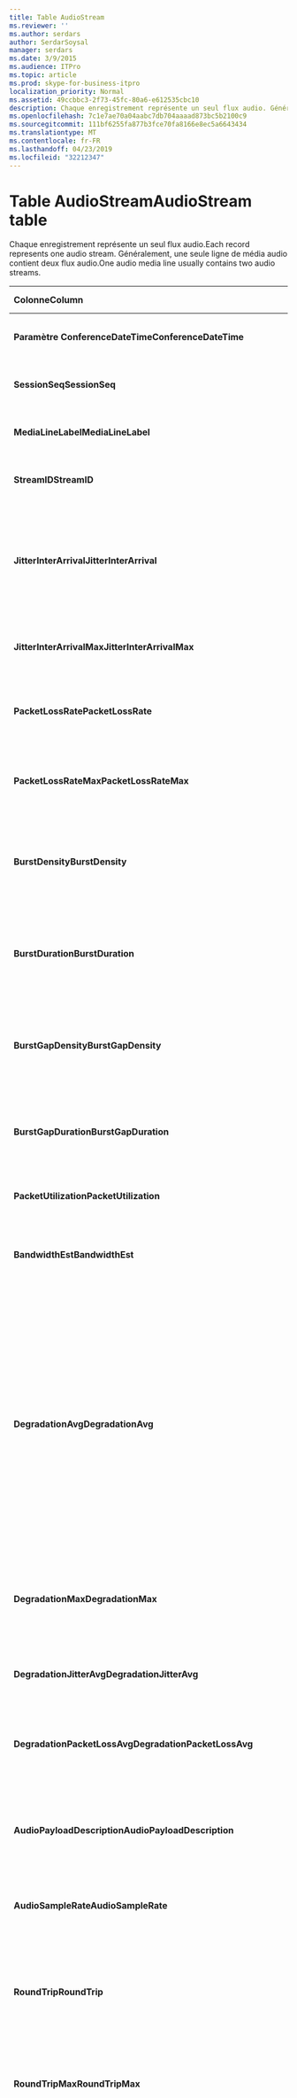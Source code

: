 ```yaml
---
title: Table AudioStream
ms.reviewer: ''
ms.author: serdars
author: SerdarSoysal
manager: serdars
ms.date: 3/9/2015
ms.audience: ITPro
ms.topic: article
ms.prod: skype-for-business-itpro
localization_priority: Normal
ms.assetid: 49ccbbc3-2f73-45fc-80a6-e612535cbc10
description: Chaque enregistrement représente un seul flux audio. Généralement, une seule ligne de média audio contient deux flux audio.
ms.openlocfilehash: 7c1e7ae70a04aabc7db704aaaad873bc5b2100c9
ms.sourcegitcommit: 111bf6255fa877b3fce70fa8166e8ec5a6643434
ms.translationtype: MT
ms.contentlocale: fr-FR
ms.lasthandoff: 04/23/2019
ms.locfileid: "32212347"
---
```

# <a name="audiostream-table"></a><span data-ttu-id="4aa95-104">Table AudioStream</span><span class="sxs-lookup"><span data-stu-id="4aa95-104">AudioStream table</span></span>
 
<span data-ttu-id="4aa95-105">Chaque enregistrement représente un seul flux audio.</span><span class="sxs-lookup"><span data-stu-id="4aa95-105">Each record represents one audio stream.</span></span> <span data-ttu-id="4aa95-106">Généralement, une seule ligne de média audio contient deux flux audio.</span><span class="sxs-lookup"><span data-stu-id="4aa95-106">One audio media line usually contains two audio streams.</span></span>
  
|<span data-ttu-id="4aa95-107">Colonne</span><span class="sxs-lookup"><span data-stu-id="4aa95-107">Column</span></span>|<span data-ttu-id="4aa95-108">Type de données</span><span class="sxs-lookup"><span data-stu-id="4aa95-108">Data Type</span></span>|<span data-ttu-id="4aa95-109">Clé/Index</span><span class="sxs-lookup"><span data-stu-id="4aa95-109">Key/Index</span></span>|<span data-ttu-id="4aa95-110">Détails</span><span class="sxs-lookup"><span data-stu-id="4aa95-110">Details</span></span>|
|:-----|:-----|:-----|:-----|
|<span data-ttu-id="4aa95-111">**Paramètre ConferenceDateTime**</span><span class="sxs-lookup"><span data-stu-id="4aa95-111">**ConferenceDateTime**</span></span> <br/> |<span data-ttu-id="4aa95-112">DateHeure</span><span class="sxs-lookup"><span data-stu-id="4aa95-112">datetime</span></span>  <br/> |<span data-ttu-id="4aa95-113">Principal</span><span class="sxs-lookup"><span data-stu-id="4aa95-113">Primary</span></span>  <br/> |<span data-ttu-id="4aa95-114">Référencé depuis la [MediaLine table](medialine-0.md).</span><span class="sxs-lookup"><span data-stu-id="4aa95-114">Referenced from the [MediaLine table](medialine-0.md).</span></span>  <br/> |
|<span data-ttu-id="4aa95-115">**SessionSeq**</span><span class="sxs-lookup"><span data-stu-id="4aa95-115">**SessionSeq**</span></span> <br/> |<span data-ttu-id="4aa95-116">int</span><span class="sxs-lookup"><span data-stu-id="4aa95-116">int</span></span>  <br/> |<span data-ttu-id="4aa95-117">Principal</span><span class="sxs-lookup"><span data-stu-id="4aa95-117">Primary</span></span>  <br/> |<span data-ttu-id="4aa95-118">Référencé depuis la [MediaLine table](medialine-0.md).</span><span class="sxs-lookup"><span data-stu-id="4aa95-118">Referenced from the [MediaLine table](medialine-0.md).</span></span>  <br/> |
|<span data-ttu-id="4aa95-119">**MediaLineLabel**</span><span class="sxs-lookup"><span data-stu-id="4aa95-119">**MediaLineLabel**</span></span> <br/> |<span data-ttu-id="4aa95-120">tinyint</span><span class="sxs-lookup"><span data-stu-id="4aa95-120">tinyint</span></span>  <br/> |<span data-ttu-id="4aa95-121">Principal</span><span class="sxs-lookup"><span data-stu-id="4aa95-121">Primary</span></span>  <br/> |<span data-ttu-id="4aa95-122">Référencé depuis la [MediaLine table](medialine-0.md).</span><span class="sxs-lookup"><span data-stu-id="4aa95-122">Referenced from the [MediaLine table](medialine-0.md).</span></span>  <br/> |
|<span data-ttu-id="4aa95-123">**StreamID**</span><span class="sxs-lookup"><span data-stu-id="4aa95-123">**StreamID**</span></span> <br/> |<span data-ttu-id="4aa95-124">int</span><span class="sxs-lookup"><span data-stu-id="4aa95-124">int</span></span>  <br/> |<span data-ttu-id="4aa95-125">Principal</span><span class="sxs-lookup"><span data-stu-id="4aa95-125">Primary</span></span>  <br/> |<span data-ttu-id="4aa95-126">ID unique au sein d’une ligne de média.</span><span class="sxs-lookup"><span data-stu-id="4aa95-126">Unique ID within a media line.</span></span>  <br/> |
|<span data-ttu-id="4aa95-127">**JitterInterArrival**</span><span class="sxs-lookup"><span data-stu-id="4aa95-127">**JitterInterArrival**</span></span> <br/> |<span data-ttu-id="4aa95-128">int</span><span class="sxs-lookup"><span data-stu-id="4aa95-128">int</span></span>  <br/> | <br/> |<span data-ttu-id="4aa95-129">Gigue réseau moyenne à partir des statistiques de contrôle protocole RTCP (Real Time).</span><span class="sxs-lookup"><span data-stu-id="4aa95-129">Average network jitter from Real Time Control Protocol (RTCP) statistics.</span></span>  <br/> |
|<span data-ttu-id="4aa95-130">**JitterInterArrivalMax**</span><span class="sxs-lookup"><span data-stu-id="4aa95-130">**JitterInterArrivalMax**</span></span> <br/> |<span data-ttu-id="4aa95-131">int</span><span class="sxs-lookup"><span data-stu-id="4aa95-131">int</span></span>  <br/> | <br/> |<span data-ttu-id="4aa95-132">Gigue réseau maximum pendant l’appel.</span><span class="sxs-lookup"><span data-stu-id="4aa95-132">Maximum network jitter during the call.</span></span>  <br/> |
|<span data-ttu-id="4aa95-133">**PacketLossRate**</span><span class="sxs-lookup"><span data-stu-id="4aa95-133">**PacketLossRate**</span></span> <br/> |<span data-ttu-id="4aa95-134">Decimal(5,4)</span><span class="sxs-lookup"><span data-stu-id="4aa95-134">decimal(5,4)</span></span>  <br/> | <br/> |<span data-ttu-id="4aa95-135">Taux de perte de paquets moyenne pendant l’appel.</span><span class="sxs-lookup"><span data-stu-id="4aa95-135">Average packet loss rate during the call.</span></span>  <br/> |
|<span data-ttu-id="4aa95-136">**PacketLossRateMax**</span><span class="sxs-lookup"><span data-stu-id="4aa95-136">**PacketLossRateMax**</span></span> <br/> |<span data-ttu-id="4aa95-137">Decimal(5,4)</span><span class="sxs-lookup"><span data-stu-id="4aa95-137">decimal(5,4)</span></span>  <br/> | <br/> |<span data-ttu-id="4aa95-138">Perte maximale de paquets observée pendant l’appel.</span><span class="sxs-lookup"><span data-stu-id="4aa95-138">Maximum packet loss observed during the call.</span></span>  <br/> |
|<span data-ttu-id="4aa95-139">**BurstDensity**</span><span class="sxs-lookup"><span data-stu-id="4aa95-139">**BurstDensity**</span></span> <br/> |<span data-ttu-id="4aa95-140">Decimal(9,4)</span><span class="sxs-lookup"><span data-stu-id="4aa95-140">decimal(9,4)</span></span>  <br/> | <br/> |<span data-ttu-id="4aa95-141">Densité moyenne de perte de paquets pendant les rafales de pertes au cours de l’appel.</span><span class="sxs-lookup"><span data-stu-id="4aa95-141">Average density of packet Loss during bursts of losses during the call.</span></span>  <br/> |
|<span data-ttu-id="4aa95-142">**BurstDuration**</span><span class="sxs-lookup"><span data-stu-id="4aa95-142">**BurstDuration**</span></span> <br/> |<span data-ttu-id="4aa95-143">int</span><span class="sxs-lookup"><span data-stu-id="4aa95-143">int</span></span>  <br/> | <br/> |<span data-ttu-id="4aa95-144">Durée moyenne de perte de paquets pendant les rafales de pertes au cours de l’appel.</span><span class="sxs-lookup"><span data-stu-id="4aa95-144">Average duration of packet loss during bursts of losses during the call.</span></span>  <br/> |
|<span data-ttu-id="4aa95-145">**BurstGapDensity**</span><span class="sxs-lookup"><span data-stu-id="4aa95-145">**BurstGapDensity**</span></span> <br/> |<span data-ttu-id="4aa95-146">Decimal(9,4)</span><span class="sxs-lookup"><span data-stu-id="4aa95-146">decimal(9,4)</span></span>  <br/> | <br/> |<span data-ttu-id="4aa95-147">Densité moyenne de perte de paquets pendant les intervalles entre rafales de pertes de paquets.</span><span class="sxs-lookup"><span data-stu-id="4aa95-147">Average density of packet loss during gaps between bursts of packet loss.</span></span>  <br/> |
|<span data-ttu-id="4aa95-148">**BurstGapDuration**</span><span class="sxs-lookup"><span data-stu-id="4aa95-148">**BurstGapDuration**</span></span> <br/> |<span data-ttu-id="4aa95-149">int</span><span class="sxs-lookup"><span data-stu-id="4aa95-149">int</span></span>  <br/> | <br/> |<span data-ttu-id="4aa95-150">Durée moyenne des intervalles entre rafales de pertes de paquets.</span><span class="sxs-lookup"><span data-stu-id="4aa95-150">Average duration of gaps between bursts of packet loss.</span></span>  <br/> |
|<span data-ttu-id="4aa95-151">**PacketUtilization**</span><span class="sxs-lookup"><span data-stu-id="4aa95-151">**PacketUtilization**</span></span> <br/> |<span data-ttu-id="4aa95-152">Int</span><span class="sxs-lookup"><span data-stu-id="4aa95-152">Int</span></span>  <br/> | <br/> |<span data-ttu-id="4aa95-153">Nombre de paquets pour le flux audio.</span><span class="sxs-lookup"><span data-stu-id="4aa95-153">Packet count for the audio stream.</span></span>  <br/> |
|<span data-ttu-id="4aa95-154">**BandwidthEst**</span><span class="sxs-lookup"><span data-stu-id="4aa95-154">**BandwidthEst**</span></span> <br/> |<span data-ttu-id="4aa95-155">Int</span><span class="sxs-lookup"><span data-stu-id="4aa95-155">Int</span></span>  <br/> | <br/> |<span data-ttu-id="4aa95-156">Estimations de la bande passante pour le flux audio.</span><span class="sxs-lookup"><span data-stu-id="4aa95-156">Bandwidth estimates for the audio stream.</span></span>  <br/> |
|<span data-ttu-id="4aa95-157">**DegradationAvg**</span><span class="sxs-lookup"><span data-stu-id="4aa95-157">**DegradationAvg**</span></span> <br/> |<span data-ttu-id="4aa95-158">Decimal (3,2)</span><span class="sxs-lookup"><span data-stu-id="4aa95-158">decimal(3,2)</span></span>  <br/> | <br/> |<span data-ttu-id="4aa95-159">Dégradation de la note MOS qualité réseau pour l’appel entière.</span><span class="sxs-lookup"><span data-stu-id="4aa95-159">Network MOS Degradation for the whole call.</span></span> <span data-ttu-id="4aa95-160">Plage est 0.0 et 5.0.</span><span class="sxs-lookup"><span data-stu-id="4aa95-160">Range is 0.0 to 5.0.</span></span> <span data-ttu-id="4aa95-161">Cette mesure indique la quantité de que la note MOS qualité réseau a été réduite en raison de la perte de gigue et de paquets.</span><span class="sxs-lookup"><span data-stu-id="4aa95-161">This metric shows the amount the Network MOS was reduced because of jitter and packet loss.</span></span> <span data-ttu-id="4aa95-162">Pour une qualité acceptable elle doit être inférieure à 0,5.</span><span class="sxs-lookup"><span data-stu-id="4aa95-162">For acceptable quality it should less than 0.5.</span></span>  <br/> |
|<span data-ttu-id="4aa95-163">**DegradationMax**</span><span class="sxs-lookup"><span data-stu-id="4aa95-163">**DegradationMax**</span></span> <br/> |<span data-ttu-id="4aa95-164">Decimal (3,2)</span><span class="sxs-lookup"><span data-stu-id="4aa95-164">decimal(3,2)</span></span>  <br/> | <br/> |<span data-ttu-id="4aa95-165">Dégradation de la note MOS qualité réseau maximale pendant l’appel.</span><span class="sxs-lookup"><span data-stu-id="4aa95-165">Maximum Network MOS degradation during the call.</span></span>  <br/> |
|<span data-ttu-id="4aa95-166">**DegradationJitterAvg**</span><span class="sxs-lookup"><span data-stu-id="4aa95-166">**DegradationJitterAvg**</span></span> <br/> |<span data-ttu-id="4aa95-167">Decimal (3,2)</span><span class="sxs-lookup"><span data-stu-id="4aa95-167">decimal(3,2)</span></span>  <br/> | <br/> |<span data-ttu-id="4aa95-168">Dégradation de la note MOS qualité réseau causée par la gigue.</span><span class="sxs-lookup"><span data-stu-id="4aa95-168">Network MOS degradation caused by jitter.</span></span>  <br/> |
|<span data-ttu-id="4aa95-169">**DegradationPacketLossAvg**</span><span class="sxs-lookup"><span data-stu-id="4aa95-169">**DegradationPacketLossAvg**</span></span> <br/> |<span data-ttu-id="4aa95-170">Decimal (3,2)</span><span class="sxs-lookup"><span data-stu-id="4aa95-170">decimal(3,2)</span></span>  <br/> | <br/> |<span data-ttu-id="4aa95-171">Dégradation de la note MOS qualité réseau causée par la perte de paquets.</span><span class="sxs-lookup"><span data-stu-id="4aa95-171">Network MOS degradation caused by packet loss.</span></span>  <br/> |
|<span data-ttu-id="4aa95-172">**AudioPayloadDescription**</span><span class="sxs-lookup"><span data-stu-id="4aa95-172">**AudioPayloadDescription**</span></span> <br/> |<span data-ttu-id="4aa95-173">int</span><span class="sxs-lookup"><span data-stu-id="4aa95-173">int</span></span>  <br/> |<span data-ttu-id="4aa95-174">Étrangère</span><span class="sxs-lookup"><span data-stu-id="4aa95-174">Foreign</span></span>  <br/> |<span data-ttu-id="4aa95-175">Le Codec audio utilisé pour l’appel, référencé depuis la PayloadDescription Table.</span><span class="sxs-lookup"><span data-stu-id="4aa95-175">The audio Codec used for the call, referenced from PayloadDescription Table.</span></span>  <br/> |
|<span data-ttu-id="4aa95-176">**AudioSampleRate**</span><span class="sxs-lookup"><span data-stu-id="4aa95-176">**AudioSampleRate**</span></span> <br/> |<span data-ttu-id="4aa95-177">int</span><span class="sxs-lookup"><span data-stu-id="4aa95-177">int</span></span>  <br/> | <br/> |<span data-ttu-id="4aa95-178">Taux d’échantillonnage pour le flux audio.</span><span class="sxs-lookup"><span data-stu-id="4aa95-178">Sampling rate for the audio stream.</span></span>  <br/> |
|<span data-ttu-id="4aa95-179">**RoundTrip**</span><span class="sxs-lookup"><span data-stu-id="4aa95-179">**RoundTrip**</span></span> <br/> |<span data-ttu-id="4aa95-180">int</span><span class="sxs-lookup"><span data-stu-id="4aa95-180">int</span></span>  <br/> | <br/> |<span data-ttu-id="4aa95-181">Durée d’aller-retour d’après les statistiques RTCP.</span><span class="sxs-lookup"><span data-stu-id="4aa95-181">Round trip time from RTCP statistics.</span></span> <span data-ttu-id="4aa95-182">Pour une qualité acceptable doit être inférieure à 100 millisecondes.</span><span class="sxs-lookup"><span data-stu-id="4aa95-182">For acceptable quality this should be less than 100ms.</span></span>  <br/> |
|<span data-ttu-id="4aa95-183">**RoundTripMax**</span><span class="sxs-lookup"><span data-stu-id="4aa95-183">**RoundTripMax**</span></span> <br/> |<span data-ttu-id="4aa95-184">int</span><span class="sxs-lookup"><span data-stu-id="4aa95-184">int</span></span>  <br/> | <br/> |<span data-ttu-id="4aa95-185">Durée d’aller-retour maximale pour le flux audio.</span><span class="sxs-lookup"><span data-stu-id="4aa95-185">Maximum round trip time for the audio stream.</span></span>  <br/> |
|<span data-ttu-id="4aa95-186">**OverallAvgNetworkMOS**</span><span class="sxs-lookup"><span data-stu-id="4aa95-186">**OverallAvgNetworkMOS**</span></span> <br/> |<span data-ttu-id="4aa95-187">Decimal (3,2)</span><span class="sxs-lookup"><span data-stu-id="4aa95-187">decimal(3,2)</span></span>  <br/> | <br/> |<span data-ttu-id="4aa95-188">Moyenne de bande passante réseau MOS pour l’appel.</span><span class="sxs-lookup"><span data-stu-id="4aa95-188">Average wideband Network MOS for the call.</span></span> <span data-ttu-id="4aa95-189">Cette mesure varie selon le codec utilisé, une instabilité et la perte de paquets.</span><span class="sxs-lookup"><span data-stu-id="4aa95-189">This metric depends on the packet loss, jitter, and codec used.</span></span> <span data-ttu-id="4aa95-190">Plage est [1.0 et 5.0].</span><span class="sxs-lookup"><span data-stu-id="4aa95-190">Range is [1.0 to 5.0].</span></span>  <br/> |
|<span data-ttu-id="4aa95-191">**OverallMinNetworkMOS**</span><span class="sxs-lookup"><span data-stu-id="4aa95-191">**OverallMinNetworkMOS**</span></span> <br/> |<span data-ttu-id="4aa95-192">Decimal (3,2)</span><span class="sxs-lookup"><span data-stu-id="4aa95-192">decimal(3,2)</span></span>  <br/> | <br/> |<span data-ttu-id="4aa95-193">La minimale en bande passante réseau MOS pour l’appel.</span><span class="sxs-lookup"><span data-stu-id="4aa95-193">The minimum wideband Network MOS for the call.</span></span>  <br/> |
|<span data-ttu-id="4aa95-194">**Valeur SendListenMOS**</span><span class="sxs-lookup"><span data-stu-id="4aa95-194">**SendListenMOS**</span></span> <br/> |<span data-ttu-id="4aa95-195">Decimal (3,2)</span><span class="sxs-lookup"><span data-stu-id="4aa95-195">decimal(3,2)</span></span>  <br/> | <br/> |<span data-ttu-id="4aa95-196">La note MOS qualité d’écoute bande passante prédite moyenne pour l’audio envoyé, y compris le niveau de voix, niveau sonore et les caractéristiques du périphérique de capture.</span><span class="sxs-lookup"><span data-stu-id="4aa95-196">The average predicted wideband Listening MOS score for audio sent, including speech level, noise level and capture device characteristics.</span></span>  <br/> |
|<span data-ttu-id="4aa95-197">**SendListenMOSMin**</span><span class="sxs-lookup"><span data-stu-id="4aa95-197">**SendListenMOSMin**</span></span> <br/> |<span data-ttu-id="4aa95-198">Decimal (3,2)</span><span class="sxs-lookup"><span data-stu-id="4aa95-198">decimal(3,2)</span></span>  <br/> | <br/> |<span data-ttu-id="4aa95-199">SendListenMOS minimum pour l’appel.</span><span class="sxs-lookup"><span data-stu-id="4aa95-199">The minimum SendListenMOS for the call.</span></span>  <br/> |
|<span data-ttu-id="4aa95-200">**Valeur RecvListenMOS**</span><span class="sxs-lookup"><span data-stu-id="4aa95-200">**RecvListenMOS**</span></span> <br/> |<span data-ttu-id="4aa95-201">Decimal (3,2)</span><span class="sxs-lookup"><span data-stu-id="4aa95-201">decimal(3,2)</span></span>  <br/> | <br/> |<span data-ttu-id="4aa95-202">Le score de note MOS qualité d’écoute de bande passante prédite moyenne pour l’audio reçu du réseau, y compris le niveau de voix, niveau sonore, codec, les conditions réseau et caractéristiques du périphérique de capture.</span><span class="sxs-lookup"><span data-stu-id="4aa95-202">The average predicted wideband Listening MOS score for audio received from the network including speech level, noise level, codec, network conditions and capture device characteristics.</span></span>  <br/> |
|<span data-ttu-id="4aa95-203">**RecvListenMOSMin**</span><span class="sxs-lookup"><span data-stu-id="4aa95-203">**RecvListenMOSMin**</span></span> <br/> |<span data-ttu-id="4aa95-204">Decimal (3,2)</span><span class="sxs-lookup"><span data-stu-id="4aa95-204">decimal(3,2)</span></span>  <br/> | <br/> |<span data-ttu-id="4aa95-205">RecvListenMOS minimum pour l’appel.</span><span class="sxs-lookup"><span data-stu-id="4aa95-205">The minimum RecvListenMOS for the call.</span></span>  <br/> |
|<span data-ttu-id="4aa95-206">**AudioFECUsed**</span><span class="sxs-lookup"><span data-stu-id="4aa95-206">**AudioFECUsed**</span></span> <br/> |<span data-ttu-id="4aa95-207">bit</span><span class="sxs-lookup"><span data-stu-id="4aa95-207">bit</span></span>  <br/> ||<span data-ttu-id="4aa95-208">Indicateur signalant si la FEC audio a été utilisée pour l’appel.</span><span class="sxs-lookup"><span data-stu-id="4aa95-208">Flag indicating if audio FEC was used for the call.</span></span>  <br/> |
|<span data-ttu-id="4aa95-209">**RatioConcealedSamplesAvg**</span><span class="sxs-lookup"><span data-stu-id="4aa95-209">**RatioConcealedSamplesAvg**</span></span> <br/> |<span data-ttu-id="4aa95-210">Decimal(5,2)</span><span class="sxs-lookup"><span data-stu-id="4aa95-210">decimal(5,2)</span></span>  <br/> ||<span data-ttu-id="4aa95-211">Taux moyen d’échantillons masqués générés par soin audio aux échantillons communs.</span><span class="sxs-lookup"><span data-stu-id="4aa95-211">Average ratio of concealed samples generated by audio healing to typical samples.</span></span>  <br/> |
|<span data-ttu-id="4aa95-212">**RatioStretchedSamplesAvg**</span><span class="sxs-lookup"><span data-stu-id="4aa95-212">**RatioStretchedSamplesAvg**</span></span> <br/> |<span data-ttu-id="4aa95-213">Decimal(5,2)</span><span class="sxs-lookup"><span data-stu-id="4aa95-213">decimal(5,2)</span></span>  <br/> ||<span data-ttu-id="4aa95-214">Taux moyen d’échantillons étendus générés par soin audio aux échantillons communs.</span><span class="sxs-lookup"><span data-stu-id="4aa95-214">Average ratio of stretched samples generated by audio healing to typical samples.</span></span>  <br/> |
|<span data-ttu-id="4aa95-215">**RatioCompressedSamplesAvg**</span><span class="sxs-lookup"><span data-stu-id="4aa95-215">**RatioCompressedSamplesAvg**</span></span> <br/> |<span data-ttu-id="4aa95-216">Decimal(5,2)</span><span class="sxs-lookup"><span data-stu-id="4aa95-216">decimal(5,2)</span></span>  <br/> ||<span data-ttu-id="4aa95-217">Taux moyen d’échantillons compressés générés par soin audio aux échantillons communs.</span><span class="sxs-lookup"><span data-stu-id="4aa95-217">Average ratio of compressed samples generated by audio healing to typical samples.</span></span>  <br/> |
|<span data-ttu-id="4aa95-218">**Trafic entrant**</span><span class="sxs-lookup"><span data-stu-id="4aa95-218">**Inbound**</span></span> <br/> |<span data-ttu-id="4aa95-219">bit</span><span class="sxs-lookup"><span data-stu-id="4aa95-219">bit</span></span>  <br/> | <br/> |<span data-ttu-id="4aa95-220">Données de flux du côté récepteur reçues.</span><span class="sxs-lookup"><span data-stu-id="4aa95-220">Stream data on receiver side is received.</span></span>  <br/> |
|<span data-ttu-id="4aa95-221">**Sortant**</span><span class="sxs-lookup"><span data-stu-id="4aa95-221">**Outbound**</span></span> <br/> |<span data-ttu-id="4aa95-222">bit</span><span class="sxs-lookup"><span data-stu-id="4aa95-222">bit</span></span>  <br/> | <br/> |<span data-ttu-id="4aa95-223">Données de flux côté expéditeur reçues.</span><span class="sxs-lookup"><span data-stu-id="4aa95-223">Stream data on sender side is received.</span></span>  <br/> |
|<span data-ttu-id="4aa95-224">**SenderIsCallerPAI**</span><span class="sxs-lookup"><span data-stu-id="4aa95-224">**SenderIsCallerPAI**</span></span> <br/> |<span data-ttu-id="4aa95-225">bit</span><span class="sxs-lookup"><span data-stu-id="4aa95-225">bit</span></span>  <br/> | <br/> |<span data-ttu-id="4aa95-226">1 signifie que la direction du flux va de l’appelant à l’appelé.</span><span class="sxs-lookup"><span data-stu-id="4aa95-226">1 means the stream direction is from the caller to the callee.</span></span>  <br/> <span data-ttu-id="4aa95-227">0 signifie que la direction du flux va de l’appelé à l’appelant.</span><span class="sxs-lookup"><span data-stu-id="4aa95-227">0 means the stream direction is from the callee to the caller.</span></span>  <br/> |
|<span data-ttu-id="4aa95-228">**JitterInterArrivalSD**</span><span class="sxs-lookup"><span data-stu-id="4aa95-228">**JitterInterArrivalSD**</span></span> <br/> |<span data-ttu-id="4aa95-229">float</span><span class="sxs-lookup"><span data-stu-id="4aa95-229">float</span></span>  <br/> ||<span data-ttu-id="4aa95-230">Écart-type pour les heures d’arrivée de gigue.</span><span class="sxs-lookup"><span data-stu-id="4aa95-230">Standard deviation for jitter arrival times.</span></span>  <br/> <span data-ttu-id="4aa95-231">Cette colonne est une nouveauté dans Microsoft Lync Server 2013.</span><span class="sxs-lookup"><span data-stu-id="4aa95-231">This column was introduced in Microsoft Lync Server 2013.</span></span>  <br/> |
|<span data-ttu-id="4aa95-232">**ConcealRatioMax**</span><span class="sxs-lookup"><span data-stu-id="4aa95-232">**ConcealRatioMax**</span></span> <br/> |<span data-ttu-id="4aa95-233">float</span><span class="sxs-lookup"><span data-stu-id="4aa95-233">float</span></span>  <br/> ||<span data-ttu-id="4aa95-234">Taux maximal de paquets masqués par la réparation.</span><span class="sxs-lookup"><span data-stu-id="4aa95-234">Maximum ratio of packets concealed by the healer.</span></span>  <br/> <span data-ttu-id="4aa95-235">Cette colonne est une nouveauté dans Microsoft Lync Server 2013.</span><span class="sxs-lookup"><span data-stu-id="4aa95-235">This column was introduced in Microsoft Lync Server 2013.</span></span>  <br/> |
|<span data-ttu-id="4aa95-236">**ConcealRatioSD**</span><span class="sxs-lookup"><span data-stu-id="4aa95-236">**ConcealRatioSD**</span></span> <br/> |<span data-ttu-id="4aa95-237">float</span><span class="sxs-lookup"><span data-stu-id="4aa95-237">float</span></span>  <br/> ||<span data-ttu-id="4aa95-238">Écart type du taux de paquets masqués par la réparation.</span><span class="sxs-lookup"><span data-stu-id="4aa95-238">Standard deviation for the ratio of packets concealed by the healer.</span></span>  <br/> <span data-ttu-id="4aa95-239">Cette colonne est une nouveauté dans Microsoft Lync Server 2013.</span><span class="sxs-lookup"><span data-stu-id="4aa95-239">This column was introduced in Microsoft Lync Server 2013.</span></span>  <br/> |
|<span data-ttu-id="4aa95-240">**HealerPacketDropRatio**</span><span class="sxs-lookup"><span data-stu-id="4aa95-240">**HealerPacketDropRatio**</span></span> <br/> |<span data-ttu-id="4aa95-241">float</span><span class="sxs-lookup"><span data-stu-id="4aa95-241">float</span></span>  <br/> ||<span data-ttu-id="4aa95-242">Taux de paquets supprimés par la réparation par rapport au nombre total de paquets reçus.</span><span class="sxs-lookup"><span data-stu-id="4aa95-242">Ratio of packets dropped by the healer compared to the total number of packets received.</span></span>  <br/> <span data-ttu-id="4aa95-243">Cette colonne est une nouveauté dans Microsoft Lync Server 2013.</span><span class="sxs-lookup"><span data-stu-id="4aa95-243">This column was introduced in Microsoft Lync Server 2013.</span></span>  <br/> |
|<span data-ttu-id="4aa95-244">**HealerFECPacketUsedRatio**</span><span class="sxs-lookup"><span data-stu-id="4aa95-244">**HealerFECPacketUsedRatio**</span></span> <br/> |<span data-ttu-id="4aa95-245">float</span><span class="sxs-lookup"><span data-stu-id="4aa95-245">float</span></span>  <br/> ||<span data-ttu-id="4aa95-246">Taux de paquets de correction d’erreur de transfert par rapport au nombre total de paquets reçus.</span><span class="sxs-lookup"><span data-stu-id="4aa95-246">Ratio of used forward error correction packets compared to the total number of packets received.</span></span>  <br/> <span data-ttu-id="4aa95-247">Cette colonne est une nouveauté dans Microsoft Lync Server 2013.</span><span class="sxs-lookup"><span data-stu-id="4aa95-247">This column was introduced in Microsoft Lync Server 2013.</span></span>  <br/> |
|<span data-ttu-id="4aa95-248">**MaxCompressedSamples**</span><span class="sxs-lookup"><span data-stu-id="4aa95-248">**MaxCompressedSamples**</span></span> <br/> |<span data-ttu-id="4aa95-249">float</span><span class="sxs-lookup"><span data-stu-id="4aa95-249">float</span></span>  <br/> ||<span data-ttu-id="4aa95-250">Nombre maximal de paquets audio compressés par la réparation.</span><span class="sxs-lookup"><span data-stu-id="4aa95-250">Maximum number of audio packets that were compressed by the healer.</span></span>  <br/> <span data-ttu-id="4aa95-251">Cette colonne est une nouveauté dans Microsoft Lync Server 2013.</span><span class="sxs-lookup"><span data-stu-id="4aa95-251">This column was introduced in Microsoft Lync Server 2013.</span></span>  <br/> |
|<span data-ttu-id="4aa95-252">**LossCongestionPercent**</span><span class="sxs-lookup"><span data-stu-id="4aa95-252">**LossCongestionPercent**</span></span> <br/> |<span data-ttu-id="4aa95-253">float</span><span class="sxs-lookup"><span data-stu-id="4aa95-253">float</span></span>  <br/> ||<span data-ttu-id="4aa95-254">Indique le pourcentage de l’heure de l’appel dans un état de congestion de perte.</span><span class="sxs-lookup"><span data-stu-id="4aa95-254">Indicates the percentage of the time when the call was in a loss congestion state.</span></span>  <br/> <span data-ttu-id="4aa95-255">Cette colonne est une nouveauté dans Microsoft Lync Server 2013.</span><span class="sxs-lookup"><span data-stu-id="4aa95-255">This column was introduced in Microsoft Lync Server 2013.</span></span>  <br/> |
|<span data-ttu-id="4aa95-256">**DelayCongestionPercent**</span><span class="sxs-lookup"><span data-stu-id="4aa95-256">**DelayCongestionPercent**</span></span> <br/> |<span data-ttu-id="4aa95-257">float</span><span class="sxs-lookup"><span data-stu-id="4aa95-257">float</span></span>  <br/> ||<span data-ttu-id="4aa95-258">Indique le pourcentage de l’appel au cours de laquelle la congestion a été provoquée par l’arrivée en retard des paquets réseau.</span><span class="sxs-lookup"><span data-stu-id="4aa95-258">Indicates the percentage of the call during which congestion was caused by the delayed arrival of network packets.</span></span>  <br/> <span data-ttu-id="4aa95-259">Cette colonne est une nouveauté dans Microsoft Lync Server 2013.</span><span class="sxs-lookup"><span data-stu-id="4aa95-259">This column was introduced in Microsoft Lync Server 2013.</span></span>  <br/> |
|<span data-ttu-id="4aa95-260">**ContentionDetectedPercent**</span><span class="sxs-lookup"><span data-stu-id="4aa95-260">**ContentionDetectedPercent**</span></span> <br/> |<span data-ttu-id="4aa95-261">float</span><span class="sxs-lookup"><span data-stu-id="4aa95-261">float</span></span>  <br/> ||<span data-ttu-id="4aa95-262">Indique le pourcentage du temps lorsque l’appel a été concurrentes des ressources réseau.</span><span class="sxs-lookup"><span data-stu-id="4aa95-262">Indicates the percentage of the time when the call was competing for network resources.</span></span>  <br/> <span data-ttu-id="4aa95-263">Cette colonne est une nouveauté dans Microsoft Lync Server 2013.</span><span class="sxs-lookup"><span data-stu-id="4aa95-263">This column was introduced in Microsoft Lync Server 2013.</span></span>  <br/> |
|<span data-ttu-id="4aa95-264">**BandwidthEstMin**</span><span class="sxs-lookup"><span data-stu-id="4aa95-264">**BandwidthEstMin**</span></span> <br/> |<span data-ttu-id="4aa95-265">int</span><span class="sxs-lookup"><span data-stu-id="4aa95-265">int</span></span>  <br/> ||<span data-ttu-id="4aa95-266">Quantité minimale de l’estimation de la bande passante mesurée pendant l’appel.</span><span class="sxs-lookup"><span data-stu-id="4aa95-266">Minimum amount of bandwidth estimation measured during the call.</span></span>  <br/> <span data-ttu-id="4aa95-267">Cette colonne est une nouveauté dans Microsoft Lync Server 2013.</span><span class="sxs-lookup"><span data-stu-id="4aa95-267">This column was introduced in Microsoft Lync Server 2013.</span></span>  <br/> |
|<span data-ttu-id="4aa95-268">**BandwidthEstMax**</span><span class="sxs-lookup"><span data-stu-id="4aa95-268">**BandwidthEstMax**</span></span> <br/> |<span data-ttu-id="4aa95-269">int</span><span class="sxs-lookup"><span data-stu-id="4aa95-269">int</span></span>  <br/> ||<span data-ttu-id="4aa95-270">Quantité maximale de l’estimation de la bande passante mesurée pendant l’appel.</span><span class="sxs-lookup"><span data-stu-id="4aa95-270">Maximum amount of bandwidth estimation measured during the call.</span></span>  <br/> <span data-ttu-id="4aa95-271">Cette colonne est une nouveauté dans Microsoft Lync Server 2013.</span><span class="sxs-lookup"><span data-stu-id="4aa95-271">This column was introduced in Microsoft Lync Server 2013.</span></span>  <br/> |
|<span data-ttu-id="4aa95-272">**BandwidthEstStdDev**</span><span class="sxs-lookup"><span data-stu-id="4aa95-272">**BandwidthEstStdDev**</span></span> <br/> |<span data-ttu-id="4aa95-273">int</span><span class="sxs-lookup"><span data-stu-id="4aa95-273">int</span></span>  <br/> ||<span data-ttu-id="4aa95-274">Écart-type de l’estimation de bande passante mesurée pendant l’appel.</span><span class="sxs-lookup"><span data-stu-id="4aa95-274">Standard deviation of the bandwidth estimation measured during the call.</span></span>  <br/> <span data-ttu-id="4aa95-275">Cette colonne est une nouveauté dans Microsoft Lync Server 2013.</span><span class="sxs-lookup"><span data-stu-id="4aa95-275">This column was introduced in Microsoft Lync Server 2013.</span></span>  <br/> |
|<span data-ttu-id="4aa95-276">**BandwidthEstAvge**</span><span class="sxs-lookup"><span data-stu-id="4aa95-276">**BandwidthEstAvge**</span></span> <br/> |<span data-ttu-id="4aa95-277">int</span><span class="sxs-lookup"><span data-stu-id="4aa95-277">int</span></span>  <br/> ||<span data-ttu-id="4aa95-278">Quantité moyenne de l’estimation de la bande passante mesurée pendant l’appel.</span><span class="sxs-lookup"><span data-stu-id="4aa95-278">Average amount of bandwidth estimation measured during the call.</span></span>  <br/> <span data-ttu-id="4aa95-279">Cette colonne est une nouveauté dans Microsoft Lync Server 2013.</span><span class="sxs-lookup"><span data-stu-id="4aa95-279">This column was introduced in Microsoft Lync Server 2013.</span></span>  <br/> |
|<span data-ttu-id="4aa95-280">**RelativeOneWayTotal**</span><span class="sxs-lookup"><span data-stu-id="4aa95-280">**RelativeOneWayTotal**</span></span> <br/> |<span data-ttu-id="4aa95-281">float</span><span class="sxs-lookup"><span data-stu-id="4aa95-281">float</span></span>  <br/> ||<span data-ttu-id="4aa95-282">Quantité totale de la latence à sens unique.</span><span class="sxs-lookup"><span data-stu-id="4aa95-282">Total amount of one-way latency.</span></span> <span data-ttu-id="4aa95-283">Latence à sens unique relative mesure le délai entre le client et le serveur.</span><span class="sxs-lookup"><span data-stu-id="4aa95-283">Relative one-way latency measures the delay between the client and the server.</span></span>  <br/> <span data-ttu-id="4aa95-284">Cette colonne est une nouveauté dans Microsoft Lync Server 2013.</span><span class="sxs-lookup"><span data-stu-id="4aa95-284">This column was introduced in Microsoft Lync Server 2013.</span></span>  <br/> |
|<span data-ttu-id="4aa95-285">**RelativeOneWayAverage**</span><span class="sxs-lookup"><span data-stu-id="4aa95-285">**RelativeOneWayAverage**</span></span> <br/> |<span data-ttu-id="4aa95-286">float</span><span class="sxs-lookup"><span data-stu-id="4aa95-286">float</span></span>  <br/> ||<span data-ttu-id="4aa95-287">Quantité moyenne de latence à sens unique.</span><span class="sxs-lookup"><span data-stu-id="4aa95-287">Average amount of one-way latency.</span></span> <span data-ttu-id="4aa95-288">Latence à sens unique relative mesure le délai entre le client et le serveur.</span><span class="sxs-lookup"><span data-stu-id="4aa95-288">Relative one-way latency measures the delay between the client and the server.</span></span>  <br/> <span data-ttu-id="4aa95-289">Cette colonne est une nouveauté dans Microsoft Lync Server 2013.</span><span class="sxs-lookup"><span data-stu-id="4aa95-289">This column was introduced in Microsoft Lync Server 2013.</span></span>  <br/> |
|<span data-ttu-id="4aa95-290">**RelativeOneWayMax**</span><span class="sxs-lookup"><span data-stu-id="4aa95-290">**RelativeOneWayMax**</span></span> <br/> |<span data-ttu-id="4aa95-291">float</span><span class="sxs-lookup"><span data-stu-id="4aa95-291">float</span></span>  <br/> ||<span data-ttu-id="4aa95-292">Quantité maximale de latence à sens unique.</span><span class="sxs-lookup"><span data-stu-id="4aa95-292">Maximum amount of one-way latency.</span></span> <span data-ttu-id="4aa95-293">Latence à sens unique relative mesure le délai entre le client et le serveur.</span><span class="sxs-lookup"><span data-stu-id="4aa95-293">Relative one-way latency measures the delay between the client and the server.</span></span>  <br/> <span data-ttu-id="4aa95-294">Cette colonne est une nouveauté dans Microsoft Lync Server 2013.</span><span class="sxs-lookup"><span data-stu-id="4aa95-294">This column was introduced in Microsoft Lync Server 2013.</span></span>  <br/> |
|<span data-ttu-id="4aa95-295">**RelativeOneWayBurstOccurrences**</span><span class="sxs-lookup"><span data-stu-id="4aa95-295">**RelativeOneWayBurstOccurrences**</span></span> <br/> |<span data-ttu-id="4aa95-296">int</span><span class="sxs-lookup"><span data-stu-id="4aa95-296">int</span></span>  <br/> ||<span data-ttu-id="4aa95-297">Occurrences de rafales à sens unique total.</span><span class="sxs-lookup"><span data-stu-id="4aa95-297">Total one-way burst occurrences.</span></span> <span data-ttu-id="4aa95-298">Une transmission « rafales » est une transmission où flux de données en rafales imprévisibles au lieu d’un flux continu.</span><span class="sxs-lookup"><span data-stu-id="4aa95-298">A "bursty" transmission is a transmission where data flows in unpredictable bursts as opposed to a steady stream.</span></span> <span data-ttu-id="4aa95-299">Cette mesure exhaustive de flux de données entre le client et le serveur.</span><span class="sxs-lookup"><span data-stu-id="4aa95-299">This metric measures data flow between the client and the server.</span></span>  <br/> <span data-ttu-id="4aa95-300">Cette colonne est une nouveauté dans Microsoft Lync Server 2013.</span><span class="sxs-lookup"><span data-stu-id="4aa95-300">This column was introduced in Microsoft Lync Server 2013.</span></span>  <br/> |
|<span data-ttu-id="4aa95-301">**RelativeOneWayBurstDensity**</span><span class="sxs-lookup"><span data-stu-id="4aa95-301">**RelativeOneWayBurstDensity**</span></span> <br/> |<span data-ttu-id="4aa95-302">float</span><span class="sxs-lookup"><span data-stu-id="4aa95-302">float</span></span>  <br/> ||<span data-ttu-id="4aa95-303">Densité des rafales à sens unique total.</span><span class="sxs-lookup"><span data-stu-id="4aa95-303">Total one-way burst density.</span></span> <span data-ttu-id="4aa95-304">Une transmission « rafales » est une transmission où flux de données en rafales imprévisibles au lieu d’un flux continu.</span><span class="sxs-lookup"><span data-stu-id="4aa95-304">A "bursty" transmission is a transmission where data flows in unpredictable bursts as opposed to a steady stream.</span></span> <span data-ttu-id="4aa95-305">Cette mesure exhaustive de flux de données entre le client et le serveur.</span><span class="sxs-lookup"><span data-stu-id="4aa95-305">This metric measures data flow between the client and the server.</span></span>  <br/> <span data-ttu-id="4aa95-306">Cette colonne est une nouveauté dans Microsoft Lync Server 2013.</span><span class="sxs-lookup"><span data-stu-id="4aa95-306">This column was introduced in Microsoft Lync Server 2013.</span></span>  <br/> |
|<span data-ttu-id="4aa95-307">**RelativeOneWayBurstDuration**</span><span class="sxs-lookup"><span data-stu-id="4aa95-307">**RelativeOneWayBurstDuration**</span></span> <br/> |<span data-ttu-id="4aa95-308">float</span><span class="sxs-lookup"><span data-stu-id="4aa95-308">float</span></span>  <br/> ||<span data-ttu-id="4aa95-309">Durée totale rafale à sens unique.</span><span class="sxs-lookup"><span data-stu-id="4aa95-309">Total one-way burst duration.</span></span> <span data-ttu-id="4aa95-310">Une transmission « rafales » est une transmission où flux de données en rafales imprévisibles au lieu d’un flux continu.</span><span class="sxs-lookup"><span data-stu-id="4aa95-310">A "bursty" transmission is a transmission where data flows in unpredictable bursts as opposed to a steady stream.</span></span> <span data-ttu-id="4aa95-311">Cette mesure exhaustive de flux de données entre le client et le serveur.</span><span class="sxs-lookup"><span data-stu-id="4aa95-311">This metric measures data flow between the client and the server.</span></span>  <br/> <span data-ttu-id="4aa95-312">Cette colonne est une nouveauté dans Microsoft Lync Server 2013.</span><span class="sxs-lookup"><span data-stu-id="4aa95-312">This column was introduced in Microsoft Lync Server 2013.</span></span>  <br/> |
|<span data-ttu-id="4aa95-313">**RelativeOneWayGapOccurrences**</span><span class="sxs-lookup"><span data-stu-id="4aa95-313">**RelativeOneWayGapOccurrences**</span></span> <br/> |<span data-ttu-id="4aa95-314">int</span><span class="sxs-lookup"><span data-stu-id="4aa95-314">int</span></span>  <br/> ||<span data-ttu-id="4aa95-315">Occurrences d’intervalles à sens unique total.</span><span class="sxs-lookup"><span data-stu-id="4aa95-315">Total one-way gap occurrences.</span></span> <span data-ttu-id="4aa95-316">Une transmission « rafales » est une transmission où flux de données en rafales imprévisibles au lieu d’un flux continu ; intervalles indiquent les retards entre ces rafales.</span><span class="sxs-lookup"><span data-stu-id="4aa95-316">A "bursty" transmission is a transmission where data flows in unpredictable bursts as opposed to a steady stream; gaps indicate delays between these bursts.</span></span> <span data-ttu-id="4aa95-317">Cette mesure exhaustive de flux de données entre le client et le serveur.</span><span class="sxs-lookup"><span data-stu-id="4aa95-317">This metric measures data flow between the client and the server.</span></span>  <br/> <span data-ttu-id="4aa95-318">Cette colonne est une nouveauté dans Microsoft Lync Server 2013.</span><span class="sxs-lookup"><span data-stu-id="4aa95-318">This column was introduced in Microsoft Lync Server 2013.</span></span>  <br/> |
|<span data-ttu-id="4aa95-319">**RelativeOneWayGapDensity**</span><span class="sxs-lookup"><span data-stu-id="4aa95-319">**RelativeOneWayGapDensity**</span></span> <br/> |<span data-ttu-id="4aa95-320">float</span><span class="sxs-lookup"><span data-stu-id="4aa95-320">float</span></span>  <br/> ||<span data-ttu-id="4aa95-321">Densité d’intervalles à sens unique total.</span><span class="sxs-lookup"><span data-stu-id="4aa95-321">Total one-way gap density.</span></span> <span data-ttu-id="4aa95-322">Une transmission « rafales » est une transmission où flux de données en rafales imprévisibles au lieu d’un flux continu ; intervalles indiquent les retards entre ces rafales.</span><span class="sxs-lookup"><span data-stu-id="4aa95-322">A "bursty" transmission is a transmission where data flows in unpredictable bursts as opposed to a steady stream; gaps indicate delays between these bursts.</span></span> <span data-ttu-id="4aa95-323">Cette mesure exhaustive de flux de données entre le client et le serveur.</span><span class="sxs-lookup"><span data-stu-id="4aa95-323">This metric measures data flow between the client and the server.</span></span>  <br/> <span data-ttu-id="4aa95-324">Cette colonne est une nouveauté dans Microsoft Lync Server 2013.</span><span class="sxs-lookup"><span data-stu-id="4aa95-324">This column was introduced in Microsoft Lync Server 2013.</span></span>  <br/> |
|<span data-ttu-id="4aa95-325">**RelativeOneWayGapDuration**</span><span class="sxs-lookup"><span data-stu-id="4aa95-325">**RelativeOneWayGapDuration**</span></span> <br/> |<span data-ttu-id="4aa95-326">float</span><span class="sxs-lookup"><span data-stu-id="4aa95-326">float</span></span>  <br/> ||<span data-ttu-id="4aa95-327">Durée des intervalles à sens unique total.</span><span class="sxs-lookup"><span data-stu-id="4aa95-327">Total one-way gap duration.</span></span> <span data-ttu-id="4aa95-328">Une transmission « rafales » est une transmission où flux de données en rafales imprévisibles au lieu d’un flux continu ; intervalles indiquent les retards entre ces rafales.</span><span class="sxs-lookup"><span data-stu-id="4aa95-328">A "bursty" transmission is a transmission where data flows in unpredictable bursts as opposed to a steady stream; gaps indicate delays between these bursts.</span></span> <span data-ttu-id="4aa95-329">Cette mesure exhaustive de flux de données entre le client et le serveur.</span><span class="sxs-lookup"><span data-stu-id="4aa95-329">This metric measures data flow between the client and the server.</span></span>  <br/> <span data-ttu-id="4aa95-330">Cette colonne est une nouveauté dans Microsoft Lync Server 2013.</span><span class="sxs-lookup"><span data-stu-id="4aa95-330">This column was introduced in Microsoft Lync Server 2013.</span></span>  <br/> |
|<span data-ttu-id="4aa95-331">**DecodeStereoPercent**</span><span class="sxs-lookup"><span data-stu-id="4aa95-331">**DecodeStereoPercent**</span></span> <br/> |<span data-ttu-id="4aa95-332">float</span><span class="sxs-lookup"><span data-stu-id="4aa95-332">float</span></span>  <br/> ||<span data-ttu-id="4aa95-333">Pourcentage de l’appel décodé en stéréo.</span><span class="sxs-lookup"><span data-stu-id="4aa95-333">Percentage of the call decoded as stereo.</span></span>  <br/> <span data-ttu-id="4aa95-334">Cette colonne est une nouveauté dans Microsoft Lync Server 2013.</span><span class="sxs-lookup"><span data-stu-id="4aa95-334">This column was introduced in Microsoft Lync Server 2013.</span></span>  <br/> |
|<span data-ttu-id="4aa95-335">**AecRenderStereoPercent**</span><span class="sxs-lookup"><span data-stu-id="4aa95-335">**AecRenderStereoPercent**</span></span> <br/> |<span data-ttu-id="4aa95-336">float</span><span class="sxs-lookup"><span data-stu-id="4aa95-336">float</span></span>  <br/> ||<span data-ttu-id="4aa95-337">Pourcentage de l’appel rendu en stéréo par le SUPPRESSEUR d’écho acoustique.</span><span class="sxs-lookup"><span data-stu-id="4aa95-337">Percentage of the call rendered as stereo by the acoustic echo canceller.</span></span>  <br/> <span data-ttu-id="4aa95-338">Cette colonne est une nouveauté dans Microsoft Lync Server 2013.</span><span class="sxs-lookup"><span data-stu-id="4aa95-338">This column was introduced in Microsoft Lync Server 2013.</span></span>  <br/> |
|<span data-ttu-id="4aa95-339">**AudioPostFECPLR**</span><span class="sxs-lookup"><span data-stu-id="4aa95-339">**AudioPostFECPLR**</span></span> <br/> |<span data-ttu-id="4aa95-340">float</span><span class="sxs-lookup"><span data-stu-id="4aa95-340">float</span></span>  <br/> ||<span data-ttu-id="4aa95-341">Taux de perte de paquets après que la correction d’erreur de transfert a été appliquée.</span><span class="sxs-lookup"><span data-stu-id="4aa95-341">Packet loss rate after forward error correction has been applied.</span></span>  <br/> <span data-ttu-id="4aa95-342">Cette colonne est une nouveauté dans Microsoft Lync Server 2013.</span><span class="sxs-lookup"><span data-stu-id="4aa95-342">This column was introduced in Microsoft Lync Server 2013.</span></span>  <br/> |
|<span data-ttu-id="4aa95-343">**EncodeStereoPercent**</span><span class="sxs-lookup"><span data-stu-id="4aa95-343">**EncodeStereoPercent**</span></span> <br/> |<span data-ttu-id="4aa95-344">float</span><span class="sxs-lookup"><span data-stu-id="4aa95-344">float</span></span>  <br/> ||<span data-ttu-id="4aa95-345">Pourcentage de l’appel encodé en stéréo.</span><span class="sxs-lookup"><span data-stu-id="4aa95-345">Percentage of the call encoded as stereo.</span></span>  <br/> <span data-ttu-id="4aa95-346">Cette colonne est une nouveauté dans Microsoft Lync Server 2013.</span><span class="sxs-lookup"><span data-stu-id="4aa95-346">This column was introduced in Microsoft Lync Server 2013.</span></span>  <br/> |
|<span data-ttu-id="4aa95-347">**AecCaptureStereoPercent**</span><span class="sxs-lookup"><span data-stu-id="4aa95-347">**AecCaptureStereoPercent**</span></span> <br/> |<span data-ttu-id="4aa95-348">float</span><span class="sxs-lookup"><span data-stu-id="4aa95-348">float</span></span>  <br/> ||<span data-ttu-id="4aa95-349">Pourcentage de l’appel capturé en stéréo par le SUPPRESSEUR d’écho acoustique.</span><span class="sxs-lookup"><span data-stu-id="4aa95-349">Percentage of the call captured as stereo by the acoustic echo canceller.</span></span>  <br/> <span data-ttu-id="4aa95-350">Cette colonne est une nouveauté dans Microsoft Lync Server 2013.</span><span class="sxs-lookup"><span data-stu-id="4aa95-350">This column was introduced in Microsoft Lync Server 2013.</span></span>  <br/> |
